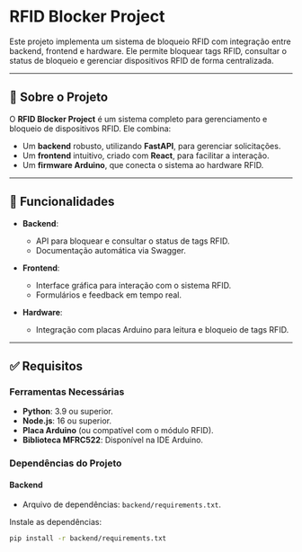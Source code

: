 # RFID Blocker Project

Este projeto implementa um sistema de bloqueio RFID com integração entre backend, frontend e hardware. Ele permite bloquear tags RFID, consultar o status de bloqueio e gerenciar dispositivos RFID de forma centralizada.

---

## 🧐 Sobre o Projeto

O **RFID Blocker Project** é um sistema completo para gerenciamento e bloqueio de dispositivos RFID. Ele combina:
- Um **backend** robusto, utilizando **FastAPI**, para gerenciar solicitações.
- Um **frontend** intuitivo, criado com **React**, para facilitar a interação.
- Um **firmware Arduino**, que conecta o sistema ao hardware RFID.

---

## 🚀 Funcionalidades

- **Backend**:
  - API para bloquear e consultar o status de tags RFID.
  - Documentação automática via Swagger.

- **Frontend**:
  - Interface gráfica para interação com o sistema RFID.
  - Formulários e feedback em tempo real.

- **Hardware**:
  - Integração com placas Arduino para leitura e bloqueio de tags RFID.

---

## ✅ Requisitos

### Ferramentas Necessárias

- **Python**: 3.9 ou superior.
- **Node.js**: 16 ou superior.
- **Placa Arduino** (ou compatível com o módulo RFID).
- **Biblioteca MFRC522**: Disponível na IDE Arduino.

### Dependências do Projeto

#### Backend
- Arquivo de dependências: `backend/requirements.txt`.

Instale as dependências:
```bash
pip install -r backend/requirements.txt
